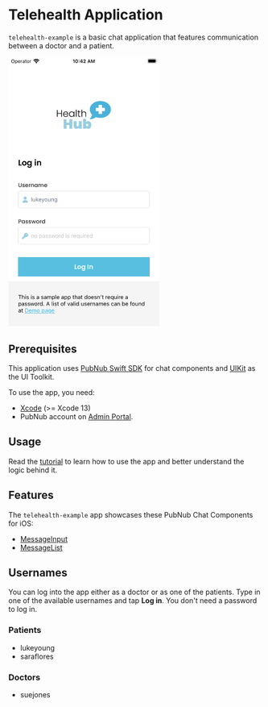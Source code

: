 # Telehealth Application

`telehealth-example` is a basic chat application that features communication between a doctor and a patient.

<img src="../assets/telehealth-ios-app.png" alt="Getting Started app for iOS" style="width:300px"/> 

## Prerequisites

This application uses [PubNub Swift SDK](https://github.com/pubnub/swift) for chat components and [UIKit](https://developer.apple.com/documentation/uikit) as the UI Toolkit.

To use the app, you need:

* [Xcode](https://developer.apple.com/xcode/) (>= Xcode 13)
* PubNub account on [Admin Portal](https://dashboard.pubnub.com/).

## Usage

Read the [tutorial](https://www.pubnub.com/tutorials/cross-platform-chat-application-telehealth-ios/) to learn how to use the app and better understand the logic behind it.

## Features

The `telehealth-example` app showcases these PubNub Chat Components for iOS:

* [MessageInput](https://www.pubnub.com/docs/chat/components/ios/ui-components#messageinput)
* [MessageList](https://www.pubnub.com/docs/chat/components/ios/ui-components#messagelist)

## Usernames

You can log into the app either as a doctor or as one of the patients. Type in one of the available usernames and tap **Log in**. You don't need a password to log in.

### Patients

* lukeyoung
* saraflores

### Doctors

* suejones
